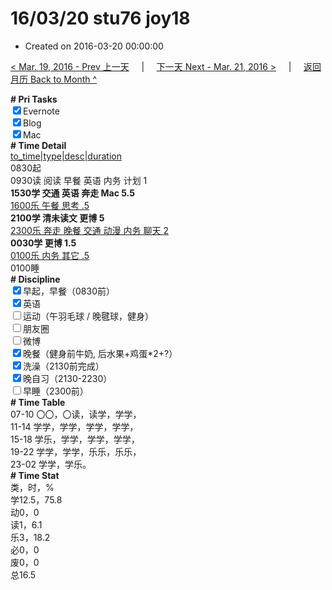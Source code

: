 # 16/03/20 stu76 joy18

- Created on 2016-03-20 00:00:00

[< Mar. 19, 2016 - Prev 上一天](/lifelogs/2016/03/d19.md) &nbsp; &nbsp; | &nbsp; &nbsp; [下一天 Next - Mar. 21, 2016 >](/lifelogs/2016/03/d21.md) &nbsp; &nbsp; |  &nbsp; &nbsp; [返回月历 Back to Month ^](/lifelogs/2016/03/index.md)
<br/>    <div><b># Pri Tasks</b></div><div><input checked="true" type="checkbox"/>Evernote</div><div><input checked="true" type="checkbox"/>Blog</div><div><input checked="true" type="checkbox"/>Mac</div><div><b># Time Detail</b></div>    <div><u>to_time|type|desc|duration</u></div>    <div>0830起</div>    <div>0930读 阅读 早餐 英语 内务 计划 1</div>    <div><b>1530学 交通 英语 奔走 Mac 5.5</b></div><div><u>1600乐 午餐 思考 .5</u></div>    <div><b>2100学 清未读文 更博 5</b></div><div><u>2300乐 奔走 晚餐 交通 动漫 内务 聊天 2</u></div>    <div><b>0030学 更博 1.5</b></div>    <div><u>0100乐 内务 其它 .5</u></div>    <div>0100睡</div><div><b># Discipline</b></div><div><input checked="true" type="checkbox"/>早起，早餐（0830前）</div><div><input checked="true" type="checkbox"/>英语</div><div><input type="checkbox"/>运动（午羽毛球 / 晚毽球，健身）</div><div><input type="checkbox"/>朋友圈</div><div><input type="checkbox"/>微博</div><div><input checked="true" type="checkbox"/>晚餐（健身前牛奶, 后水果+鸡蛋*2+?）</div><div><input checked="true" type="checkbox"/>洗澡（2130前完成）</div><div><input checked="true" type="checkbox"/>晚自习（2130-2230）</div><div><input type="checkbox"/>早睡（2300前）</div><div><b># Time Table</b></div>    <div>07-10 〇〇，〇读，读学，学学，</div>    <div>11-14 学学，学学，学学，学学，</div>    <div>15-18 学乐，学学，学学，学学，</div>    <div>19-22 学学，学学，乐乐，乐乐，</div>    <div>23-02 学学，学乐。</div><div><b># Time Stat</b></div>    <div>类，时，%</div>    <div>学12.5，75.8</div>    <div>动0，0</div>    <div>读1，6.1</div>    <div>乐3，18.2</div>    <div>必0，0</div>    <div>废0，0</div>    <div>总16.5</div>
